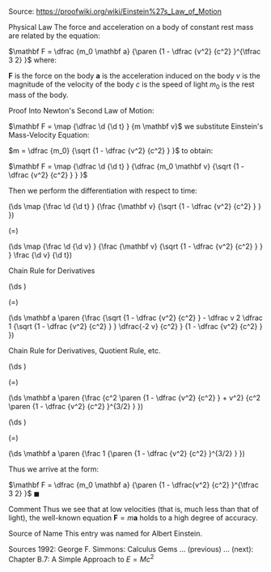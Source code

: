 # 

Source: https://proofwiki.org/wiki/Einstein%27s_Law_of_Motion



Physical Law
The force and acceleration on a body of constant rest mass are related by the equation:

$\mathbf F = \dfrac {m_0 \mathbf a} {\paren {1 - \dfrac {v^2} {c^2} }^{\tfrac 3 2} }$
where:

$\mathbf F$ is the force on the body
$\mathbf a$ is the acceleration induced on the body
$v$ is the magnitude of the velocity of the body
$c$ is the speed of light
$m_0$ is the rest mass of the body.


Proof
Into Newton's Second Law of Motion:

$\mathbf F = \map {\dfrac \d {\d t} } {m \mathbf v}$
we substitute Einstein's Mass-Velocity Equation:

$m = \dfrac {m_0} {\sqrt {1 - \dfrac {v^2} {c^2} } }$
to obtain:

$\mathbf F = \map {\dfrac \d {\d t} } {\dfrac {m_0 \mathbf v} {\sqrt {1 - \dfrac {v^2} {c^2} } } }$

Then we perform the differentiation with respect to time:














\(\ds \map {\frac \d {\d t} } {\frac {\mathbf v} {\sqrt {1 - \dfrac {v^2} {c^2} } } }\)

\(=\)







\(\ds \map {\frac \d {\d v} } {\frac {\mathbf v} {\sqrt {1 - \dfrac {v^2} {c^2} } } } \frac {\d v} {\d t}\)





Chain Rule for Derivatives














\(\ds \)

\(=\)







\(\ds \mathbf a \paren {\frac {\sqrt {1 - \dfrac {v^2} {c^2} } - \dfrac v 2 \dfrac 1 {\sqrt {1 - \dfrac {v^2} {c^2} } } \dfrac{-2 v} {c^2} } {1 - \dfrac {v^2} {c^2} } }\)





Chain Rule for Derivatives, Quotient Rule, etc.














\(\ds \)

\(=\)







\(\ds \mathbf a \paren {\frac {c^2 \paren {1 - \dfrac {v^2} {c^2} } + v^2} {c^2 \paren {1 - \dfrac {v^2} {c^2} }^{3/2} } }\)




















\(\ds \)

\(=\)







\(\ds \mathbf a \paren {\frac 1 {\paren {1 - \dfrac {v^2} {c^2} }^{3/2} } }\)










Thus we arrive at the form:

$\mathbf F = \dfrac {m_0 \mathbf a} {\paren {1 - \dfrac{v^2} {c^2} }^{\tfrac 3 2} }$
$\blacksquare$


Comment
Thus we see that at low velocities (that is, much less than that of light), the well-known equation $\mathbf F = m \mathbf a$ holds to a high degree of accuracy.


Source of Name
This entry was named for Albert Einstein.


Sources
1992: George F. Simmons: Calculus Gems ... (previous) ... (next): Chapter $\text {B}.7$: A Simple Approach to $E = M c^2$





